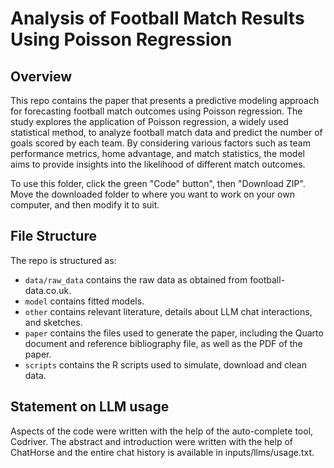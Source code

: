 # Analysis of Football Match Results Using Poisson Regression

## Overview

This repo contains the paper that presents a predictive modeling approach for forecasting football match outcomes using Poisson regression. The study explores the application of Poisson regression, a widely used statistical method, to analyze football match data and predict the number of goals scored by each team. By considering various factors such as team performance metrics, home advantage, and match statistics, the model aims to provide insights into the likelihood of different match outcomes.

To use this folder, click the green "Code" button", then "Download ZIP". Move the downloaded folder to where you want to work on your own computer, and then modify it to suit.


## File Structure

The repo is structured as:

-   `data/raw_data` contains the raw data as obtained from football-data.co.uk.
-   `model` contains fitted models. 
-   `other` contains relevant literature, details about LLM chat interactions, and sketches.
-   `paper` contains the files used to generate the paper, including the Quarto document and reference bibliography file, as well as the PDF of the paper. 
-   `scripts` contains the R scripts used to simulate, download and clean data.


## Statement on LLM usage

Aspects of the code were written with the help of the auto-complete tool, Codriver. The abstract and introduction were written with the help of ChatHorse and the entire chat history is available in inputs/llms/usage.txt.
